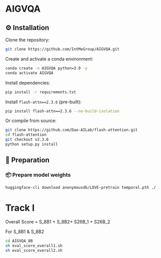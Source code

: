 # AIGVQA

## ⚙️ Installation

Clone the repository:

```bash
git clone https://github.com/IntMeGroup/AIGVQA.git
```

Create and activate a conda environment:

```bash
conda create -n AIGVQA python=3.9 -y
conda activate AIGVQA
```

Install dependencies:

```bash
pip install -r requirements.txt
```

Install `flash-attn==2.3.6` (pre-built):

```bash
pip install flash-attn==2.3.6 --no-build-isolation
```

Or compile from source:

```bash
git clone https://github.com/Dao-AILab/flash-attention.git
cd flash-attention
git checkout v2.3.6
python setup.py install
```
## 🔧 Preparation
### 📦 Prepare model weights

```bash
huggingface-cli download anonymousdb/LOVE-pretrain temporal.pth ./
```


# Track I 
Overall Score = S_8B1 + S_8B2+ S26B_1 + S26B_2

For S_8B1 & S_8B2
```bash
cd AIGVQA_8B
sh eval_score_overall1.sh
sh eval_score_overall2.sh
```
